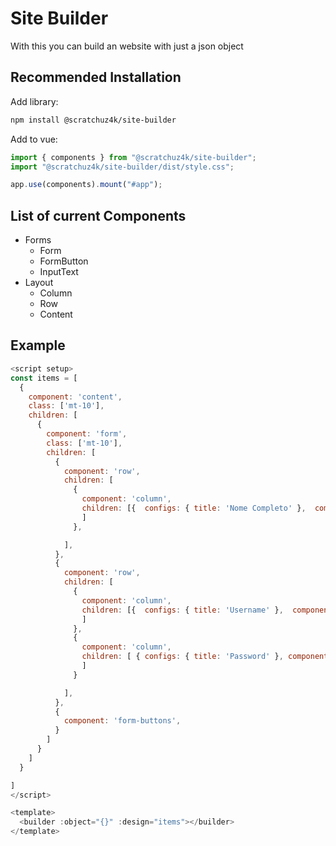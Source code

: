# Site Builder

With this you can build an website with just a json object

## Recommended Installation

Add library:

```sh
npm install @scratchuz4k/site-builder
```

Add to vue:

```js
import { components } from "@scratchuz4k/site-builder";
import "@scratchuz4k/site-builder/dist/style.css";

app.use(components).mount("#app");
```

## List of current Components

- Forms
  - Form
  - FormButton
  - InputText
- Layout
  - Column
  - Row
  - Content


## Example

```js
<script setup>
const items = [
  {
    component: 'content',
    class: ['mt-10'],
    children: [
      {
        component: 'form',
        class: ['mt-10'],
        children: [
          {
            component: 'row',
            children: [
              {
                component: 'column',
                children: [{  configs: { title: 'Nome Completo' },  component: 'input-text',}
                ]
              },

            ],
          },
          {
            component: 'row',
            children: [
              {
                component: 'column',
                children: [{  configs: { title: 'Username' },  component: 'input-text',}
                ]
              },
              {
                component: 'column',
                children: [ { configs: { title: 'Password' }, component: 'input-text',}
                ]
              }

            ],
          },
          {
            component: 'form-buttons',
          }
        ]
      }
    ]
  }

]
</script>

<template>
  <builder :object="{}" :design="items"></builder>
</template>
```
